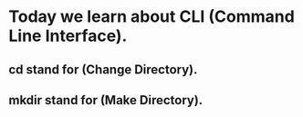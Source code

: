 # Today we learn about CLI (Command Line Interface).
## cd stand for (Change Directory).
## mkdir stand for (Make Directory).